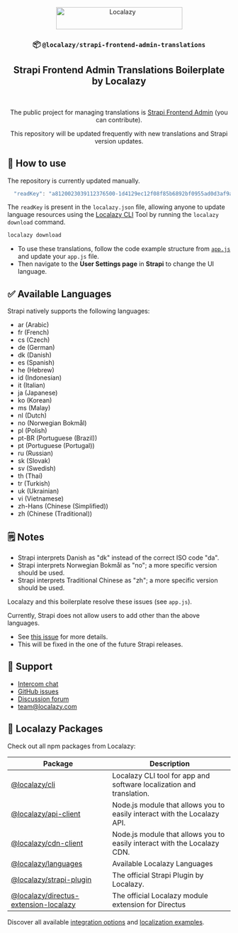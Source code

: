 <div align="center">

[<img src="https://localazy.com/directus9/assets/9fc36b9c-81b7-4dbf-bd82-b64cd984090f" width="285" height="50" alt="Localazy" >](https://localazy.com)

### 📦 `@localazy/strapi-frontend-admin-translations`

## Strapi Frontend Admin Translations Boilerplate by Localazy

</br>

The public project for managing translations is [Strapi Frontend Admin](https://localazy.com/p/strapi-frontend-admin) (you can contribute).

This repository will be updated frequently with new translations and Strapi version updates.

</div>

## 🚀 How to use

The repository is currently updated manually. 

```javascript
  "readKey": "a8120023039112376500-1d4129ec12f08f85b6892bf0955ad0d3af9aaabdfff8770e2be4e54102ee9546"
```

The `readKey` is present in the `localazy.json` file, allowing anyone to update language resources using the [Localazy CLI](https://localazy.com/docs/cli/the-basics#getting-started) Tool by running the `localazy download` command.

```bash
localazy download
```

- To use these translations, follow the code example structure from [`app.js`](/src/admin/app.js) and update your `app.js` file.
- Then navigate to the **User Settings page** in **Strapi** to change the UI language.


## ✅ Available Languages

Strapi natively supports the following languages:

* ar (Arabic)
* fr (French)
* cs (Czech)
* de (German)
* dk (Danish)
* es (Spanish)
* he (Hebrew)
* id (Indonesian)
* it (Italian)
* ja (Japanese)
* ko (Korean)
* ms (Malay)
* nl (Dutch)
* no (Norwegian Bokmål)
* pl (Polish)
* pt-BR (Portuguese (Brazil))
* pt (Portuguese (Portugal))
* ru (Russian)
* sk (Slovak)
* sv (Swedish)
* th (Thai)
* tr (Turkish)
* uk (Ukrainian)
* vi (Vietnamese)
* zh-Hans (Chinese (Simplified))
* zh (Chinese (Traditional))

## 🗒 Notes

* Strapi interprets Danish as "dk" instead of the correct ISO code "da".
* Strapi interprets Norwegian Bokmål as "no"; a more specific version should be used.
* Strapi interprets Traditional Chinese as "zh"; a more specific version should be used.

Localazy and this boilerplate resolve these issues (see `app.js`).

Currently, Strapi does not allow users to add other than the above languages.

- See [this issue](https://github.com/strapi/strapi/pull/13096) for more details.
- This will be fixed in the one of the future Strapi releases.

## 🛟 Support

- [Intercom chat](https://localazy.com)
- [GitHub issues](https://github.com/localazy/strapi-frontend-admin-translations/issues)
- [Discussion forum](https://discuss.localazy.com/)
- [team@localazy.com](mailto:team@localazy.com)

## 💙 Localazy Packages

Check out all npm packages from Localazy:

| Package                                                                                                      | Description                                                              |
| ------------------------------------------------------------------------------------------------------------ | ------------------------------------------------------------------------ |
| [@localazy/cli](https://www.npmjs.com/package/@localazy/cli)                                                 | Localazy CLI tool for app and software localization and translation.     |
| [@localazy/api-client](https://www.npmjs.com/package/@localazy/api-client)                                   | Node.js module that allows you to easily interact with the Localazy API. |
| [@localazy/cdn-client](https://www.npmjs.com/package/@localazy/cdn-client)                                   | Node.js module that allows you to easily interact with the Localazy CDN. |
| [@localazy/languages](https://www.npmjs.com/package/@localazy/languages)                                     | Available Localazy Languages                                             |
| [@localazy/strapi-plugin](https://www.npmjs.com/package/@localazy/strapi-plugin)                             | The official Strapi Plugin by Localazy.                                  |
| [@localazy/directus-extension-localazy](https://www.npmjs.com/package/@localazy/directus-extension-localazy) | The official Localazy module extension for Directus                      |


Discover all available [integration options](https://github.com/localazy) and [localization examples](https://github.com/localazy).
